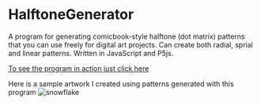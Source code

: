 # HalftoneGenerator
A program for generating comicbook-style halftone (dot matrix) patterns  that you can use freely for digital art projects.
Can create both radial, sprial and linear patterns. Written in JavaScript and P5js.

[To see the program in action just click here](https://liamroddy.github.io/HalftoneGenerator/)

Here is a sample artwork I created using patterns generated with this program
![snowflake](https://user-images.githubusercontent.com/38569656/109980479-de1ad980-7cf7-11eb-9b06-46f281ae00f1.png)
